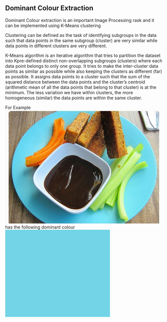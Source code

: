 ## Dominant Colour Extraction

Dominant Colour extraction is an important Image Processing rask and it can be implemented using K-Means clustering

Clustering can be defined as the task of identifying subgroups in the data such that data points in the same subgroup (cluster) are very similar while data points in different clusters are very different.

K-Means algorithm is an iterative algorithm that tries to partition the dataset into Kpre-defined distinct non-overlapping subgroups (clusters) where each data point belongs to only one group. It tries to make the inter-cluster data points as similar as possible while also keeping the clusters as different (far) as possible. It assigns data points to a cluster such that the sum of the squared distance between the data points and the cluster’s centroid (arithmetic mean of all the data points that belong to that cluster) is at the minimum. The less variation we have within clusters, the more homogeneous (similar) the data points are within the same cluster.

For Example <br />
![image](2.jpeg)
has the following dominant colour <br />
![dom](73d4e7.png)
